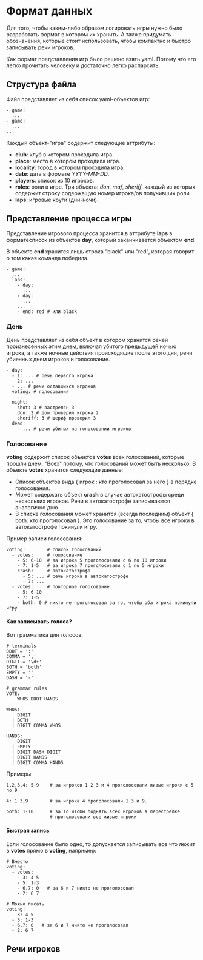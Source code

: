 Формат данных
=============

Для того, чтобы каким-либо образом логировать игры нужно было разработать формат в котором их хранить.
А также придумать обозначения, которые стоит использовать, чтобы компактно и быстро записывать речи игроков.

Как формат представления игр было решено взять yaml. Потому что его легко прочитать человеку и достаточно легко распарсить.


Струстура файла
---------------

Файл представляет из себя список yaml-объектов игр:

    - game:
      ...
    - game:
      ...
    ...

Каждый объект-"игра" содержит следующие аттрибуты:
* **club**: клуб в котором проходила игра.
* **place**: место в котором проходила игра.
* **locality**: город в котором проходила игра.
* **date**: дата в формате *YYYY-MM-DD*.
* **players**: список из 10 игроков.
* **roles**: роли в игре. Три объекта: *don*, *maf*, *sheriff*, каждый из которых содержит строку содержащую номер игрока/ов получивших роли.
* **laps**: игровые круги (дни-ночи).


Представление процесса игры
---------------------------

Представление игрового процесса хранится в аттрибуте **laps** в форматесписок из объектов **day**, который заканчивается объектом **end**.

В объекте **end** хранится лишь строка "black" или "red", которая говорит о том какая команда победила.

    - game:
      ...
      laps:
        - day:
          ...
        - day:
          ...
        ...
        - end: red # или black


### День

День представляет из себя объект в котором хранится речей произнесенных этим днем, включая убитого предыдущей ночью игрока, а также ночные действия происходящие после этого дня, речи убиенных днем игроков и голосование.

    - day:
      - 1: ... # речь первого игрока
      - 2: ...
      - ... # речи оставшихся игроков
      voting: # голосования
        ...
      night: 
        shot: 3 # застрелян 3
        don: 2 # дон проверил игрока 2
        sheriff: 3 # шериф проверил 3
      dead:
        - ... # речи убитых на голосовании игроков
      

### Голосование

**voting** содержит список объектов **votes** всех голосований, которые прошли днем. "Всех" потому, что голосований может быть несколько. В объекте **votes** хранится следующие данные:

* Список объектов вида { игрок : кто проголосовал за него } в порядке голосования.
* Может содержать объект **crash** в случае автокатострофы среди нескольких игроков. Речи в автокатострофе записываются аналогично дню.
* В списке голосования может хранится (всегда последним) объект { both: кто проголосовал }. Это голосование за то, чтобы все игроки в автокатострофе покинули игру.

Пример записи голосования:

    voting:        # список голосований
      - votes:     # голосование
        - 5: 6-10  # за игрока 5 проголосовали с 6 по 10 игроки
        - 7: 1-5   # за игрока 7 проголосовали с 1 по 5 игроки
        crash:     # автокатострофа
          - 5: ... # речь игрока в автокатострофе
          - 7: ...
      - votes:     # повторное голосование
        - 5: 6-10
        - 7: 1-5
        - both: 0 # никто не проголосовал за то, чтобы оба игрока покинули игру

#### Как записывать голоса?
Вот грамматика для голосов:

    # terminals
    DDOT = ':'
    COMMA = ','
    DIGIT = '\d+'
    BOTH = 'both'
    EMPTY = ''
    DASH = '-'

    # grammar rules
    VOTE:
        WHOS DDOT HANDS

    WHOS:
        DIGIT
      | BOTH
      | DIGIT COMMA WHOS

    HANDS:
        DIGIT
      | EMPTY
      | DIGIT DASH DIGIT
      | DIGIT HANDS
      | DIGIT COMMA HANDS

Примеры:

    1,2,3,4: 5-9    # за игроков 1 2 3 и 4 проголосовали живые игроки с 5 по 9

    4: 1 3,9        # за игрока 4 проголосовали 1 3 и 9.

    both: 1-10      # за то чтобы поднять всех игроков в перестрелке
                    # проголосовали все живые игроки

#### Быстрая запись

Если голосование было одно, то допускается записывать все что лежит в **votes** прямо в **voting**, например:

    # Вместо
    voting:
      - votes:
        - 3: 4 5
        - 5: 1-3
        - 6,7: 0   # за 6 и 7 никто не проголосовал
        - 2: 6 7

    # Можно писать
    voting:
      - 3: 4 5
      - 5: 1-3
      - 6,7: 0   # за 6 и 7 никто не проголосовал
      - 2: 6 7

Речи игроков
------------

